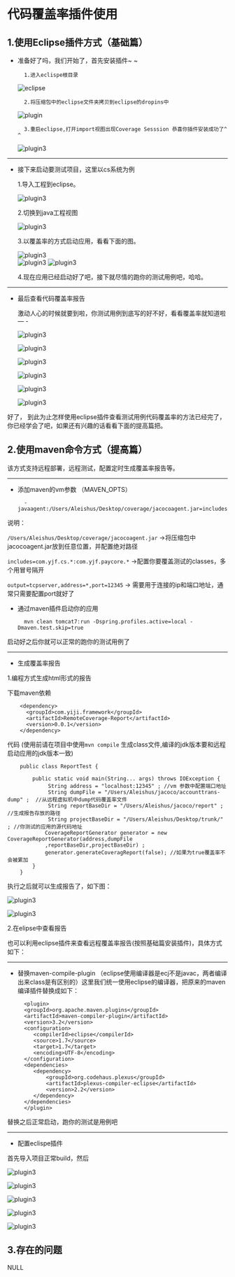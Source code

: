 
代码覆盖率插件使用
============


1.使用Eclipse插件方式（基础篇）
-----------------

* 准备好了吗，我们开始了，首先安装插件~ ~
    
		
		1.进入eclispe根目录
  		
    
     ![eclipse](images/1.png)

     

        2.将压缩包中的eclipse文件夹拷贝到eclipse的dropins中


     ![plugin](images/2.png)
     
     
  		
        3.重启eclipse,打开import视图出现Coverage Sesssion 恭喜你插件安装成功了^ ^

     ![plugin3](images/plugin3.png)     


---      
   
* 接下来启动要测试项目，这里以cs系统为例
     
  
    1.导入工程到eclipse。


	![plugin3](images/3.png)    


    2.切换到java工程视图


    ![plugin3](images/4.png)  


    3.以覆盖率的方式启动应用，看看下面的图。


    ![plugin3](images/5.png)  
    ![plugin3](images/6.png)
    ![plugin3](images/7.png)


    



    4.现在应用已经启动好了吧，接下就尽情的跑你的测试用例吧，哈哈。    


---
    
* 最后查看代码覆盖率报告

    激动人心的时候就要到啦，你测试用例到底写的好不好，看看覆盖率就知道啦— -
    
    ![plugin3](images/8.png)

    ![plugin3](images/9.png)

    ![plugin3](images/10.png)

    ![plugin3](images/11.png)

    ![plugin3](images/12.png)

    ![plugin3](images/13.png)
    
    
好了， 到此为止怎样使用eclipse插件查看测试用例代码覆盖率的方法已经完了，你已经学会了吧，如果还有兴趣的话看看下面的提高篇把。

    

2.使用maven命令方式（提高篇）
-----------------
该方式支持远程部署，远程测试，配置定时生成覆盖率报告等。

---
* 添加maven的vm参数 （MAVEN_OPTS）


	    -javaagent:/Users/Aleishus/Desktop/coverage/jacocoagent.jar=includes=com.yjf.cs.*:com.yjf.paycore.*,output=tcpserver,address=*,port=12345

说明：

`/Users/Aleishus/Desktop/coverage/jacocoagent.jar` ->将压缩包中jacocoagent.jar放到任意位置，并配置绝对路径

`includes=com.yjf.cs.*:com.yjf.paycore.*` ->配置你要覆盖测试的classes，多个用冒号隔开

`output=tcpserver,address=*,port=12345` -> 需要用于连接的ip和端口地址，通常只需要配置port就好了


* 通过maven插件启动你的应用

		mvn clean tomcat7:run -Dspring.profiles.active=local -Dmaven.test.skip=true 
 
启动好之后你就可以正常的跑你的测试用例了


---
* 生成覆盖率报告


1.编程方式生成html形式的报告

   下载maven依赖  	

   		<dependency>
  		  <groupId>com.yiji.framework</groupId>
  		  <artifactId>RemoteCoverage-Report</artifactId>
  		  <version>0.0.1</version>
		</dependency>


   代码	(使用前请在项目中使用`mvn compile` 生成class文件,编译的jdk版本要和远程启动应用的jdk版本一致)

		public class ReportTest {

    		public static void main(String... args) throws IOException {
       			 String address = "localhost:12345" ; //vm 参数中配置端口地址
        		 String dumpFile = "/Users/Aleishus/jacoco/accounttrans-dump" ;  //从远程虚拟机中dump代码覆盖率文件
        		 String reportBaseDir = "/Users/Aleishus/jacoco/report" ; //生成报告存放的路径
                 String projectBaseDir = "/Users/Aleishus/Desktop/trunk/" ; //你测试的应用的源代码地址
                CoverageReportGenerator generator = new CoverageReportGenerator(address,dumpFile
                ,reportBaseDir,projectBaseDir) ;
                generator.generateCoveragReport(false); //如果为true覆盖率不会被累加
    		}
		}

执行之后就可以生成报告了，如下图：

![plugin3](images/14.png)	

![plugin3](images/15.png)





2.在elipse中查看报告
 
 也可以利用eclipse插件来查看远程覆盖率报告(按照基础篇安装插件)，具体方式如下：

---
 * 替换maven-compile-plugin （eclipse使用编译器是ecj不是javac，两者编译出来class是有区别的）这里我们统一使用eclipse的编译器，把原来的maven编译插件替换成如下：
 		
 		 <plugin>
         <groupId>org.apache.maven.plugins</groupId>
         <artifactId>maven-compiler-plugin</artifactId>
         <version>3.2</version>
         <configuration>
            <compilerId>eclipse</compilerId>
            <source>1.7</source>
            <target>1.7</target>
            <encoding>UTF-8</encoding>
         </configuration>
         <dependencies>
            <dependency>
                <groupId>org.codehaus.plexus</groupId>
                <artifactId>plexus-compiler-eclipse</artifactId>
                <version>2.2</version>
            </dependency>
         </dependencies>
    	 </plugin>
    	 
  替换之后正常启动，跑你的测试是用例吧

---  
 * 配置eclispe插件

  首先导入项目正常build，然后
  
  
![plugin3](images/16.png)

![plugin3](images/17.png)    

![plugin3](images/18.png)

![plugin3](images/19.png)

![plugin3](images/20.png)


3.存在的问题
--------------------
NULL